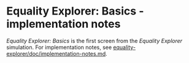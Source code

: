 # Equality Explorer: Basics - implementation notes

_Equality Explorer: Basics_ is the first screen from the _Equality Explorer_ simulation.
For implementation notes, see [equality-explorer/doc/implementation-notes.md](https://github.com/phetsims/equality-explorer/blob/main/doc/implementation-notes.md).